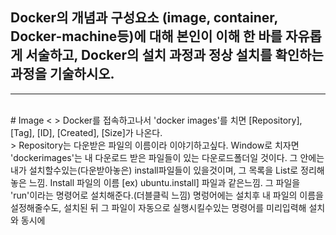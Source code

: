 ## Docker의 개념과 구성요소 (image, container, Docker-machine등)에 대해 본인이 이해 한 바를 자유롭게 서술하고, Docker의 설치 과정과 정상 설치를 확인하는 과정을 기술하시오.
<hr/>
<br/>
# Image <
> Docker를 접속하고나서 'docker images'를 치면 [Repository], [Tag], [ID], [Created], [Size]가 나온다. <br/>
> Repository는 다운받은 파일의 이름이라 이야기하고싶다. Window로 치자면 'dockerimages'는 내 다운로드
받은 파일들이 있는 다운로드폴더일 것이다. 그 안에는 내가 설치할수있는(다운받아놓은) install파일들이 있을것이며, 그 목록을
List로 정리해놓은 느낌. Install 파일의 이름 [ex) ubuntu.install] 파일과 같은느낌. 그 파일을 'run'이라는 명령어로 설치해준다.(더블클릭 느낌)
 명렁어에는 설치후 내 파일의 이름을 설정해줄수도, 설치된 뒤 그 파일이 자동으로 실행시킬수있는 명령어를 미리입력해 설치와 동시에 
